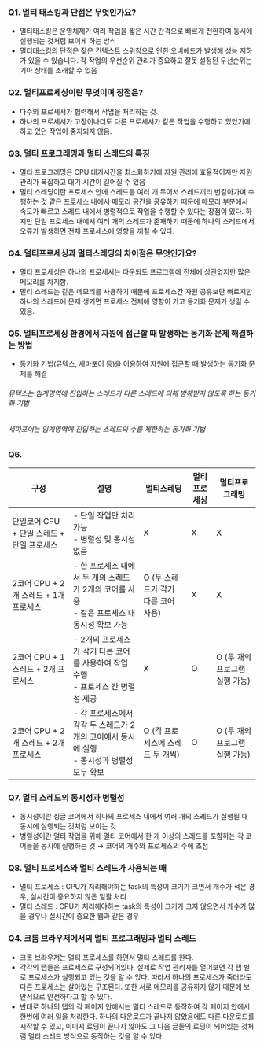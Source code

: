 ### Q1. 멀티 태스킹과 단점은 무엇인가요?
- 멀티태스킹은 운영체제가 여러 작업을 짧은 시간 간격으로 빠르게 전환하여 동시에 실행되는 것처럼 보이게 하는 방식
- 멀티태스킹의 단점은 잦은 컨텍스트 스위칭으로 인한 오버헤드가 발생해 성능 저하가 있을 수 있습니다. 각 작업의 우선순위 관리가 중요하고 잘못 설정된 우선순위는 기아 상태를 초래할 수 있음

### Q2. 멀티프로세싱이란 무엇이며 장점은? 
- 다수의 프로세서가 협력해서 작업을 처리하는 것. 
- 하나의 프로세서가 고장이나더도 다른 프로세서가 같은 작업을 수행하고 있었기에 하고 있던 작업이 중지되지 않음.

### Q3. 멀티 프로그래밍과 멀티 스레드의 특징
- 멀티 프로그래밍은 CPU 대기시간을 최소화하기에 자원 관리에 효율적이지만 자원 관리가 복잡하고 대기 시간이 길어질 수 있음
- 멀티 스레딩이란 프로세스 안에 스레드를 여러 개 두어서 스레드끼리 번갈아가며 수행하는 것 같은 프로세스 내에서 메모리 공간을 공유하기 때문에 메모리 부분에서 속도가 빠르고 스레드 내에서 병렬적으로 작업을 수행할 수 있다는 장점이 있다. 하지만 단일 프로세스 내에서 여러 개의 스레드가 존재하기 때문에 하나의 스레드에서 오류가 발생하면 전체 프로세스에 영향을 끼칠 수 있다.

### Q4. 멀티프로세싱과 멀티스레딩의 차이점은 무엇인가요? 
- 멀티 프로세싱은 하나의 프로세서는 다운되도 프로그램에 전체에 상관없지만 많은 메모리를 차지함.
- 멀티 스레드는 같은 메모리를 사용하기 때문에 프로세스간 자원 공유보단 빠르지만 하나의 스레드에 문제 생기면 프로세스 전체에 영향이 가고 동기화 문제가 생길 수 있음.

### Q5. 멀티프로세싱 환경에서 자원에 접근할 때 발생하는 동기화 문제 해결하는 방법
- 동기화 기법(뮤텍스, 세마포어 등)을 이용하여 자원에 접근할 때 발생하는 동기화 문제를 해결
###### 뮤텍스는 임계영역에 진입하는 스레드가 다른 스레드에 의해 방해받지 않도록 하는 동기화 기법 
###### 세마포어는 임계영역에 진입하는 스레드의 수를 제한하는 동기화 기법


### Q6.

| 구성                             | 설명                                                                                      | 멀티스레딩                                  | 멀티프로세싱                              | 멀티프로그래밍                                      |
|-------------------------------------|-----------------------------------------------------------------------------------------------|-------------------------------------------------|------------------------------------------------|---------------------------------------------------------|
| 단일코어 CPU + 단일 스레드 + 단일 프로세스 | - 단일 작업만 처리 가능<br>- 병렬성 및 동시성 없음                                       | X                                               | X                                              | X                                                       |
| 2코어 CPU + 2개 스레드 + 1개 프로세스     | - 한 프로세스 내에서 두 개의 스레드가 2개의 코어를 사용<br>- 같은 프로세스 내 동시성 확보 가능 | O (두 스레드가 각기 다른 코어 사용)              | X                                              | X                                                       |
| 2코어 CPU + 1스레드 + 2개 프로세스      | - 2개의 프로세스가 각기 다른 코어를 사용하여 작업 수행<br>- 프로세스 간 병렬성 제공        | X                                               | O                                              | O (두 개의 프로그램 실행 가능)                           |
| 2코어 CPU + 2개 스레드 + 2개 프로세스    | - 각 프로세스에서 각각 두 스레드가 2개의 코어에서 동시에 실행<br>- 동시성과 병렬성 모두 확보 | O (각 프로세스에 스레드 두 개씩)                 | O                                              | O (두 개의 프로그램 실행 가능)                           |

### Q7. 멀티 스레드의 동시성과 병렬성
- 동시성이란 싱글 코어에서 하나의 프로세스 내에서 여러 개의 스레드가 실행될 때 동시에 실행되는 것처럼 보이는 것
- 병렬성이란 멀티 작업을 위해 멀티 코어에서 한 개 이상의 스레드를 포함하는 각 코어들을 동시에 실행하는 것
→ 코어의 개수와 프로세스의 수에 초점

### Q8. 멀티 프로세스와 멀티 스레드가 사용되는 때
- 멀티 프로세스 : CPU가 처리해야하는 task의 특성이 크기가 크면서 개수가 적은 경우, 실시간이 중요하지 않은 일괄 처리
- 멀티 스레드 : CPU가 처리해야하는 task의 특성이 크기가 크지 않으면서 개수가 많을 경우나 실시간이 중요한 웹과 같은 경우


### Q4. 크롬 브라우저에서의 멀티 프로그래밍과 멀티 스레드
- 크롬 브라우져는 멀티 프로세스를 하면서 멀티 스레드를 한다. 
- 각각의 탭들은 프로세스로 구성되어있다. 실제로 작업 관리자를 열어보면 각 탭 별로 프로세스가 실행되고 있는 것을 알 수 있다. 따라서 하나의 프로세스가 죽더라도 다른 프로세스는 살아있는 구조된다. 또한 서로 메모리를 공유하지 않기 때문에 보안적으로 안전하다고 할 수 있다.
- 반대로 하나의 탭의 각 페이지 안에서는 멀티 스레드로 동작하여 각 페이지 안에서 한번에 여러 일을 처리한다. 하나의 다운로드가 끝나지 않았음에도 다른 다운로드를 시작할 수 있고, 이미지 로딩이 끝나지 않아도 그 다음 글들의 로딩이 되어있는 것처럼 멀티 스레드 방식으로 동작하는 것을 알 수 있다
